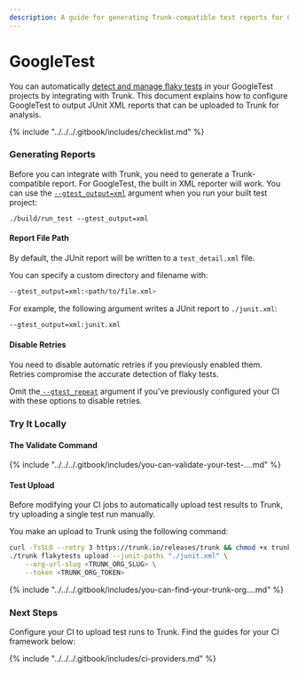 ```yaml
---
description: A guide for generating Trunk-compatible test reports for GoogleTest
---
```


# GoogleTest

You can automatically [detect and manage flaky tests](../../detection.md) in your GoogleTest projects by integrating with Trunk. This document explains how to configure GoogleTest to output JUnit XML reports that can be uploaded to Trunk for analysis.

{% include "../../../.gitbook/includes/checklist.md" %}

### Generating Reports

Before you can integrate with Trunk, you need to generate a Trunk-compatible report. For GoogleTest, the built in XML reporter will work. You can use the [`--gtest_output=xml`](https://google.github.io/googletest/advanced.html#generating-an-xml-report) argument when you run your built test project:

```shell
./build/run_test --gtest_output=xml
```

#### Report File Path

By default, the JUnit report will be written to a `test_detail.xml` file.

You can specify a custom directory and filename with:

```bash
--gtest_output=xml:<path/to/file.xml>
```

For example, the following argument writes a JUnit report to `./junit.xml`:

```bash
--gtest_output=xml:junit.xml
```

#### Disable Retries

You need to disable automatic retries if you previously enabled them. Retries compromise the accurate detection of flaky tests.&#x20;

Omit the[ ](https://docs.pytest.org/en/stable/how-to/cache.html)[`--gtest_repeat`](https://google.github.io/googletest/advanced.html#repeating-the-tests) argument if you've previously configured your CI with these options to disable retries.

### Try It Locally

#### The Validate Command

{% include "../../../.gitbook/includes/you-can-validate-your-test-....md" %}

#### Test Upload

Before modifying your CI jobs to automatically upload test results to Trunk, try uploading a single test run manually.

You make an upload to Trunk using the following command:

```sh
curl -fsSLO --retry 3 https://trunk.io/releases/trunk && chmod +x trunk
./trunk flakytests upload --junit-paths "./junit.xml" \
    --org-url-slug <TRUNK_ORG_SLUG> \
    --token <TRUNK_ORG_TOKEN>
```

{% include "../../../.gitbook/includes/you-can-find-your-trunk-org....md" %}

### Next Steps

Configure your CI to upload test runs to Trunk. Find the guides for your CI framework below:

{% include "../../../.gitbook/includes/ci-providers.md" %}

